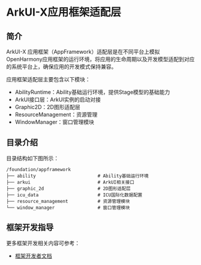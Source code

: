 # ArkUI-X应用框架适配层

## 简介

ArkUI-X 应用框架（AppFramework）适配层是在不同平台上模拟OpenHarmony应用框架的运行环境，将应用的生命周期以及开发模型适配到对应的系统平台上，确保应用的开发模式保持兼容。

应用框架适配层主要包含以下模块：
- AbilityRuntime：Ability基础运行环境，提供Stage模型的基础能力
- ArkUI接口层：ArkUI实例的启动对接
- Graphic2D：2D图形适配层
- ResourceManagement：资源管理
- WindowManager：窗口管理模块

## 目录介绍

目录结构如下图所示：

```
/foundation/appframework
├── ability                       # Ability基础运行环境
├── arkui                         # ArkUI相关接口
├── graphic_2d                    # 2D图形适配层
├── icu_data                      # ICU国际化数据配置
├── resource_management           # 资源管理模块
└── window_manager                # 窗口管理模块
```

## 框架开发指导

更多框架开发相关内容可参考：
- [框架开发者文档](https://gitee.com/arkui-x/docs/blob/master/zh-cn/framework-dev/README.md)